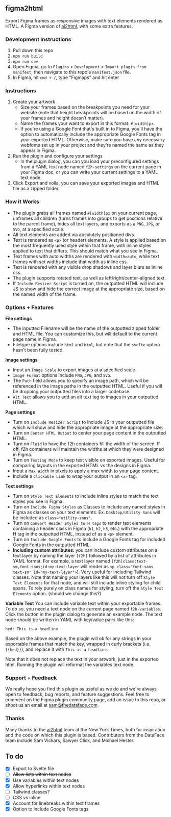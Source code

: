 ## figma2html

Export Figma frames as responsive images with text elements rendered as HTML. A Figma version of [ai2html](http://ai2html.org), with some extra features.

### Development Instructions

1. Pull down this repo
2. `npm run build`
3. `npm run dev`
4. Open Figma, go to `Plugins` > `Development` > `Import plugin from manifest`, then navigate to this repo's `manifest.json` file.
5. In Figma, hit `cmd + /`, type "Figmaps" and hit enter

### Instructions

1. Create your artwork
    - Size your frames based on the breakpoints you need for your website (note that height breakpoints will be based on the width of your frames and height doesn’t matter).
    - Name the frames your want to export in this format: `#[width]px`.
    - If you're using a Google Font that's built in to Figma, you'll have the option to automatically include the appropriate Google Fonts tag in your exported HTML. Otherwise, make sure you have any necessary webfonts set up in your project and they're named the same as they appear in Figma.
2. Run the plugin and configure your settings
    - In the plugin dialog, you can you load your preconfigured settings from a YAML text node named `f2h-settings` on the current page in your Figma doc, or you can write your current settings to a YAML text node.
3. Click Export and voila, you can save your exported images and HTML file as a zipped folder.


### How it Works
- The plugin grabs all frames named `#[width]px` on your current page, unframes all children (turns frames into groups to get positions relative to the parent frame), hides all text layers, and exports as a `PNG`, `JPG`, or `SVG`, at a specified scale.
- All text elements are added via absolutely positioned divs.
- Text is rendered as `<p>` (or header) elements. A style is applied based on the most frequently used style within that frame, with inline styles applied to text that differs. This should match what you see in Figma.
- Text frames with auto widths are rendered with `width=auto`, while text frames with set widths include that width as inline css.
- Text is rendered with any visible drop shadows and layer blurs as inline css.
- The plugin supports rotated text, as well as left/right/center-aligned text.
- If `Include Resizer Script` is turned on, the outputted HTML will include JS to show and hide the correct image at the appropriate size, based on the named width of the frame.

### Options + Features
**File settings**
- The inputted Filename will be the name of the outputted zipped folder and HTML file. You can customize this, but will default to the current page name in Figma.
- Filetype options include `html` and `html`, but note that the `svelte` option hasn't been fully tested.

**Image settings**
- Input an `Image Scale` to export images at a specified scale.
- `Image Format` options include `PNG`, `JPG`, and `SVG`.
- The `Path` field allows you to specify an image path, which will be referenced in the image paths in the outputted HTML. Useful if you will be dropping your outputted files into a larger codebase.
- `Alt Text` allows you to add an alt text tag to images in your outputted HTML.

**Page settings**
- Turn on `Include Resizer Script` to include JS in your outputted file which will show and hide the appropriate image at the appropriate size.
- Turn on `Center HTML Output` to center your page content in the outputted HTML.
- Turn on `Fluid` to have the f2h containers fill the width of the screen. If off, f2h containers will maintain the widths at which they were designed in Figma.
- Turn on `Testing Mode` to keep text visible on exported images. Useful for comparing layouts in the exported HTML vs the designs in Figma.
- Input a `Max Width` in pixels to apply a max width to your page content.
- Include a `Clickable Link` to wrap your output in an `<a>` tag.

**Text settings**
- Turn on `Style Text Elements` to include inline styles to match the text styles you see in Figma.
- Turn on `Include Figma Styles` as Classes to include any named styles in Figma as classes on your text elements. Ex. `Desktop/Utility Sans` will be included as `class="utility-sans"`.
- Turn on `Convert Header Styles to H tags` to render text elements containing a header class in Figma (`h1`, `h2`, `h3`, etc.) with the appropriate H tag in the outputted HTML, instead of as a `<p>` element.
- Turn on `Include Google Fonts` to include a Google Fonts tag for included Google Fonts in the outputted HTML.
- **Including custom attributes:** you can include custom attributes on a text layer by naming the layer `[f2h]` followed by a list of attributes in YAML format. For example, a text layer named `[f2h]class:text-sm,font-sans;id:my-text-layer` will render as `<p class="font-sans text-sm" id="my-text-layer">`). Very useful for including Tailwind classes. Note that naming your layers like this will not turn off `Style Text Elements` for that node, and will still include inline styling for child spans. To rely purely on class names for styling, turn off the `Style Text Elements` option. (should we change this?)

**Variable Text**
You can include variable text within your exportable frames. To do so, you need a text node on the current page named `f2h-variables`. Click the button in the plugin dialog to generate an example node. The text node should be written in YAML with key/value pairs like this:
```
hed: This is a headline
```
Based on the above example, the plugin will ok for any strings in your exportable frames that match the key, wrapped in curly brackets (i.e. `{{hed}}`), and replace it with `This is a headline`. 

Note that it does not replace the text in your artwork, just in the exported html. Running the plugin will reformat the variables text node.


### Support + Feedback
We really hope you find this plugin as useful as we do and we're always open to feedback, bug reports, and feature suggestions. Feel free to comment on the Figma plugin community page, add an issue to this repo, or shoot us an email at sam@thedataface.com.

### Thanks
Many thanks to the [ai2html](http://ai2html.org) team at the New York Times, both for inspiration and the code on which this plugin is based. Contributors from the DataFace team include Sam Vickars,  Sawyer Click, and Michael Hester.



## To do

- [x] Export to Svelte file
- [ ] ~~Allow lists within text nodes~~
- [x] Use variables within text nodes
- [x] Allow hyperlinks within text nodes
- [ ] Tailwind classes?
- [ ] CSS vs inline
- [x] Account for linebreaks within text frames
- [x] Option to include Google Fonts tags